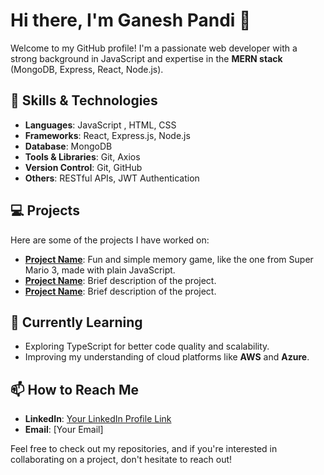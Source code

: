 # Hi there, I'm Ganesh Pandi 👋

Welcome to my GitHub profile! I'm a passionate web developer with a strong background in JavaScript and expertise in the **MERN stack** (MongoDB, Express, React, Node.js).

## 🚀 Skills & Technologies

- **Languages**: JavaScript , HTML, CSS
- **Frameworks**: React, Express.js, Node.js
- **Database**: MongoDB
- **Tools & Libraries**: Git, Axios
- **Version Control**: Git, GitHub
- **Others**: RESTful APIs, JWT Authentication

## 💻 Projects

Here are some of the projects I have worked on:

- **[Project Name](https://ganeshpandip.github.io/Memory-Game-in-java-scirpt/)**: Fun and simple memory game, like the one from Super Mario 3, made with plain JavaScript.
- **[Project Name](link-to-your-project)**: Brief description of the project.
- **[Project Name](link-to-your-project)**: Brief description of the project.

## 🌱 Currently Learning

- Exploring TypeScript for better code quality and scalability.
- Improving my understanding of cloud platforms like **AWS** and **Azure**.

## 📫 How to Reach Me

- **LinkedIn**: [Your LinkedIn Profile Link](https://www.linkedin.com/)
- **Email**: [Your Email]

Feel free to check out my repositories, and if you're interested in collaborating on a project, don't hesitate to reach out!
